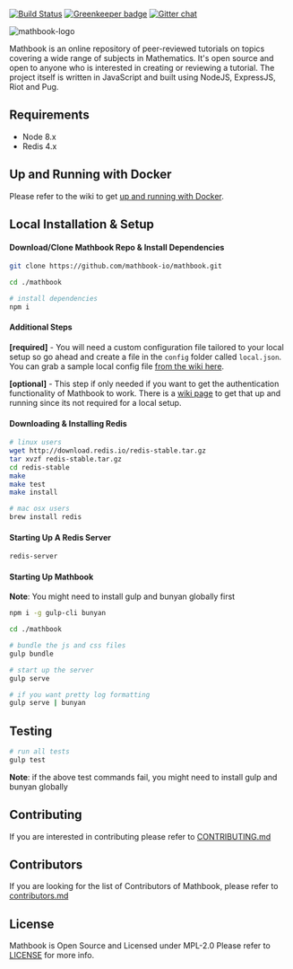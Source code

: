 [![Build Status](https://travis-ci.org/mathbook-io/mathbook.svg?branch=develop)](https://travis-ci.org/mathbook-io/mathbook)
[![Greenkeeper badge](https://badges.greenkeeper.io/mathbook-io/mathbook.svg)](https://greenkeeper.io/)
[![Gitter chat](https://badges.gitter.im/gitterHQ/gitter.png)](https://gitter.im/mathbook-chat/Lobby)

![mathbook-logo](./src/front-end/public/images/mathbook_indigo_white_v5.png)

Mathbook is an online repository of peer-reviewed tutorials on topics covering a wide range of subjects in Mathematics.
It's open source and open to anyone who is interested in creating or reviewing a tutorial. The project itself is written
in JavaScript and built using NodeJS, ExpressJS, Riot and Pug.

## Requirements

* Node 8.x
* Redis 4.x

## Up and Running with Docker

Please refer to the wiki to get
[up and running with Docker](https://github.com/mathbook-io/mathbook/wiki/Up-and-Running-with-Docker).

## Local Installation & Setup

#### Download/Clone Mathbook Repo & Install Dependencies

```bash
git clone https://github.com/mathbook-io/mathbook.git

cd ./mathbook

# install dependencies
npm i
```

#### Additional Steps

**[required]** - You will need a custom configuration file tailored to your local setup so go ahead and create a file in
the `config` folder called `local.json`. You can grab a sample local config file
[from the wiki here](<https://github.com/mathbook-io/mathbook/wiki/Sample-Local-Configuration-File-(local.json)>).

**[optional]** - This step if only needed if you want to get the authentication functionality of Mathbook to work. There
is a [wiki page](<(https://github.com/mathbook-io/mathbook/wiki/Setup-Your-GitHub-OAuth-Application)>) to get that up
and running since its not required for a local setup.

#### Downloading & Installing Redis

```bash
# linux users
wget http://download.redis.io/redis-stable.tar.gz
tar xvzf redis-stable.tar.gz
cd redis-stable
make
make test
make install

# mac osx users
brew install redis
```

#### Starting Up A Redis Server

```bash
redis-server
```

#### Starting Up Mathbook

**Note**: You might need to install gulp and bunyan globally first

```bash
npm i -g gulp-cli bunyan
```

```bash
cd ./mathbook

# bundle the js and css files
gulp bundle

# start up the server
gulp serve

# if you want pretty log formatting
gulp serve | bunyan
```

## Testing

```bash
# run all tests
gulp test
```

**Note**: if the above test commands fail, you might need to install gulp and bunyan globally

## Contributing

If you are interested in contributing please refer to [CONTRIBUTING.md](./CONTRIBUTING.md)

## Contributors

If you are looking for the list of Contributors of Mathbook, please refer to [contributors.md](./contributors.md)

## License

Mathbook is Open Source and Licensed under MPL-2.0 Please refer to [LICENSE](./LICENSE) for more info.
